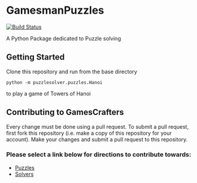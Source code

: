 # GamesmanPuzzles
[![Build Status](https://travis-ci.com/GamesCrafters/GamesmanPuzzles.svg?branch=master)](https://travis-ci.com/GamesCrafters/GamesmanPuzzles)

A Python Package dedicated to Puzzle solving
## Getting Started
Clone this repository and run from the base directory
```
python -m puzzlesolver.puzzles.Hanoi
```
to play a game of Towers of Hanoi

## Contributing to GamesCrafters
Every change must be done using a pull request. To submit a pull request, first fork this repository (i.e. make a copy of this repository 
for your account). Make your changes and submit a pull request to this repository.

### Please select a link below for directions to contribute towards:
* [Puzzles](puzzlesolver/puzzles)
* [Solvers](puzzlesolver/solver)
